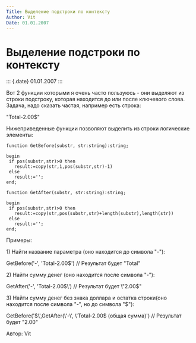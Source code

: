 ```yaml
---
Title: Выделение подстроки по контексту
Author: Vit
Date: 01.01.2007
---
```



Выделение подстроки по контексту
================================

::: {.date}
01.01.2007
:::

Вот 2 функции которыми я очень часто пользуюсь - они выделяют из строки
подстроку, которая находится до или после ключевого слова.
Задача, надо сказать частая, например есть строка:

\"Total-2.00$\"

Нижеприведенные функции позволяют выделить из строки логические
элементы:

    function GetBefore(substr, str:string):string;

    begin
     if pos(substr,str)>0 then
       result:=copy(str,1,pos(substr,str)-1)
     else
       result:='';
    end;
     
    function GetAfter(substr, str:string):string;

    begin
     if pos(substr,str)>0 then
       result:=copy(str,pos(substr,str)+length(substr),length(str))
     else
       result:='';
    end;

Примеры:

1\) Найти название параметра (оно находится до символа \"-\"):

GetBefore(\'-\', \'Total-2.00$\') // Результат будет \"Total\"

 

2\) Найти сумму денег (оно находится после символа \"-\"):

GetAfter(\'-\', \'Total-2.00$\') // Результат будет \"2.00$\"  

 

3\) Найти сумму денег без знака доллара и остатка строки(оно находится
после символа \"-\", но до символа \"$\"):

GetBefore(\'$\',GetAfter(\'-\', \'Total-2.00$ (общая сумма)\')  //
Результат будет \"2.00\"

 

Автор: Vit
